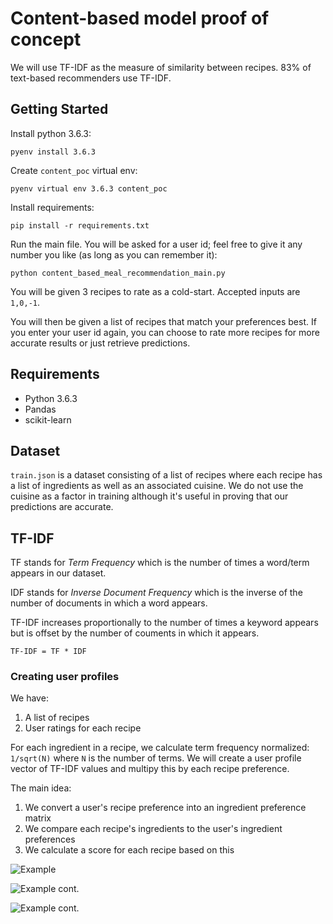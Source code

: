 # Content-based model proof of concept

We will use TF-IDF as the measure of similarity between recipes. 83% of text-based recommenders use TF-IDF.

## Getting Started

Install python 3.6.3:

```pyenv install 3.6.3```

Create `content_poc` virtual env:

```pyenv virtual env 3.6.3 content_poc```

Install requirements:

```pip install -r requirements.txt```

Run the main file. You will be asked for a user id; feel free to give it any number you like (as long as you can remember it):

```python content_based_meal_recommendation_main.py```

You will be given 3 recipes to rate as a cold-start. Accepted inputs are `1,0,-1`.

You will then be given a list of recipes that match your preferences best. If you enter your user id again, you can choose to rate more recipes for more accurate results or just retrieve predictions.

## Requirements

* Python 3.6.3
* Pandas
* scikit-learn

## Dataset

`train.json` is a dataset consisting of a list of recipes where each recipe has a list of ingredients as well as an associated cuisine. We do not use the cuisine as a factor in training although it's useful in proving that our predictions are accurate.

## TF-IDF

TF stands for *Term Frequency* which is the number of times a word/term appears in our dataset.

IDF stands for *Inverse Document Frequency* which is the inverse of the number of documents in which a word appears.

TF-IDF increases proportionally to the number of times a keyword appears but is offset by the number of couments in which it appears.

`TF-IDF = TF * IDF`

### Creating user profiles

We have:
1. A list of recipes
2. User ratings for each recipe

For each ingredient in a recipe, we calculate term frequency normalized: `1/sqrt(N)` where `N` is the number of terms. We will create a user profile vector of TF-IDF values and multipy this by each recipe preference.

The main idea:

1. We convert a user's recipe preference into an ingredient preference matrix
2. We compare each recipe's ingredients to the user's ingredient preferences
3. We calculate a score for each recipe based on this

![Example](example_1.png?raw=true "A recipe-keyword matrix and a user-preference matrix")

![Example cont.](example_2.png?raw=true "Finding the user preference vector")

![Example cont.](example_3.png?raw=true "Finding the user's preference for a given recipe")
